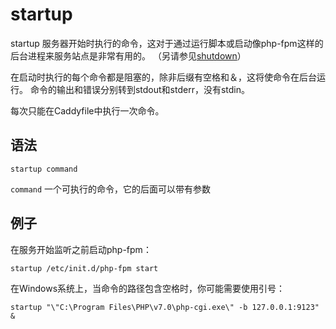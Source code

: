 # startup
startup 服务器开始时执行的命令，这对于通过运行脚本或启动像php-fpm这样的后台进程来服务站点是非常有用的。 （另请参见[shutdown](./shutdown.md)）

在启动时执行的每个命令都是阻塞的，除非后缀有空格和＆，这将使命令在后台运行。 命令的输出和错误分别转到stdout和stderr，没有stdin。

每次只能在Caddyfile中执行一次命令。

## 语法
```
startup command
```
`command` 一个可执行的命令，它的后面可以带有参数

## 例子
在服务开始监听之前启动php-fpm：
```
startup /etc/init.d/php-fpm start
```

在Windows系统上，当命令的路径包含空格时，你可能需要使用引号：
```
startup "\"C:\Program Files\PHP\v7.0\php-cgi.exe\" -b 127.0.0.1:9123" &
```
